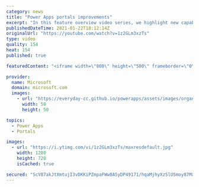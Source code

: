 ```yaml
---
category: news
title: "Power Apps portals improvements"
excerpt: "In this feature overview video series, we highlight new capabilities included in the latest update to Microsoft Power Apps.  Power Apps portals improvements bring new capabilities for makers and developers by providing a new identity management configuration experience with enhanced functionality to"
publishedDateTime: 2021-01-22T18:12:14Z
originalUrl: "https://youtube.com/watch?v=1z2GLm3xzTs"
type: video
quality: 154
heat: 154
published: true

featuredContent: "<iframe width=\"800\" height=\"500\" frameborder=\"0\" src=\"https://www.youtube.com/embed/1z2GLm3xzTs\" allow=\"accelerometer; autoplay; encrypted-media; gyroscope; picture-in-picture\" allowfullscreen></iframe>"

provider:
  name: Microsoft
  domain: microsoft.com
  images:
    - url: "https://everyday-cc.github.io/powerapps/assets/images/organizations/microsoft.com-50x50.jpg"
      width: 50
      height: 50

topics:
  - Power Apps
  - Portals

images:
  - url: "https://i.ytimg.com/vi/1z2GLm3xzTs/maxresdefault.jpg"
    width: 1280
    height: 720
    isCached: true

secured: "ScV87akJtXmtujI3vDKKiPZmpaFWw8ASyDP49171/hqaMjhyXzSlUSmoy87MaiMtzMZB6fZEMhouEp/MKFET4Fglp/meCX8EC19AoQ1IaLa7+VFZbelgKKcEDsfyDHuGta3i6nIRQ4nnGFXrI9ZewH3hrgIQIgGXxQClH8mfHm1CvptFVKo7AtIb4fALwKyIMDkNXqdQQpCwcw36DN9GRUyqQkdiW1SG9x/i8w7VHlH+CXF8phYmJ3dByccT2DBRQAWwYHRSByu/16hoONIHZhBlyQhecK2kzWbzRvpA5vHXtLFEg+dphOPXvhTWw+BmECv36E7Mp8D20m+cp8pbRctKLkL1PT0385ZY1UGlJXGz79XSGu0ySYG7Pd6Slb/L1kgl83p+0YtGmQxHaCFZ47X+7oYAGHhdBRxbPG8ZaGH9XEVRUzQixM0f3s+mqu1a;qgPnd4EOw4S+WPoxFTg/6A=="
---
```


